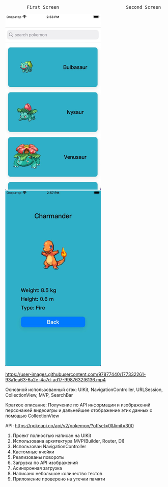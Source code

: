 <pre>        First Screen                         Second Screen </pre>

<img src="https://github.com/maximvj/pokedexmvp/blob/main/firstScreen.jpg"  width="300" height="550"> <img src="https://github.com/maximvj/pokedexmvp/blob/main/secondScreen.jpg"  width="300" height="550"> 

https://user-images.githubusercontent.com/97877440/177332261-93a1ea63-6a2e-4a7d-ad17-9987632f6136.mp4






Основной использованный стэк: UIKit, NavigationController, URLSession, CollectionView, MVP, SearchBar

Краткое описание: Получение по API информации и изображений персонажей видеоигры и дальнейшее отображение этих данных с помощью CollectionView

API: https://pokeapi.co/api/v2/pokemon/?offset=0&limit=300

1. Проект полностью написан на UIKit
2. Использована архитектура MVP(Builder, Router, DI)
3. Использован NavigationController
4. Кастомные ячейки
5. Реализованы повороты
6. Загрузка по API изображений
7. Асинхронная загрузка
8. Написано небольшое количество тестов
9. Приложение проверено на утечки памяти
